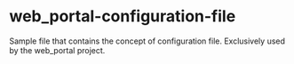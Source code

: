 # web_portal-configuration-file
Sample file that contains the concept of configuration file. Exclusively used by the web_portal project.
